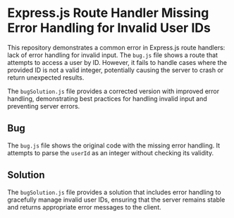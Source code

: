 # Express.js Route Handler Missing Error Handling for Invalid User IDs

This repository demonstrates a common error in Express.js route handlers:  lack of error handling for invalid input.  The `bug.js` file shows a route that attempts to access a user by ID.  However, it fails to handle cases where the provided ID is not a valid integer, potentially causing the server to crash or return unexpected results.

The `bugSolution.js` file provides a corrected version with improved error handling, demonstrating best practices for handling invalid input and preventing server errors.

## Bug
The `bug.js` file shows the original code with the missing error handling.  It attempts to parse the `userId` as an integer without checking its validity.

## Solution
The `bugSolution.js` file provides a solution that includes error handling to gracefully manage invalid user IDs, ensuring that the server remains stable and returns appropriate error messages to the client.